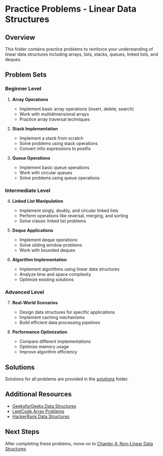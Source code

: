 # Practice Problems - Linear Data Structures

## Overview
This folder contains practice problems to reinforce your understanding of linear data structures including arrays, lists, stacks, queues, linked lists, and deques.

## Problem Sets

### Beginner Level
1. **Array Operations**
   - Implement basic array operations (insert, delete, search)
   - Work with multidimensional arrays
   - Practice array traversal techniques

2. **Stack Implementation**
   - Implement a stack from scratch
   - Solve problems using stack operations
   - Convert infix expressions to postfix

3. **Queue Operations**
   - Implement basic queue operations
   - Work with circular queues
   - Solve problems using queue operations

### Intermediate Level
4. **Linked List Manipulation**
   - Implement singly, doubly, and circular linked lists
   - Perform operations like reversal, merging, and sorting
   - Solve classic linked list problems

5. **Deque Applications**
   - Implement deque operations
   - Solve sliding window problems
   - Work with bounded deques

6. **Algorithm Implementation**
   - Implement algorithms using linear data structures
   - Analyze time and space complexity
   - Optimize existing solutions

### Advanced Level
7. **Real-World Scenarios**
   - Design data structures for specific applications
   - Implement caching mechanisms
   - Build efficient data processing pipelines

8. **Performance Optimization**
   - Compare different implementations
   - Optimize memory usage
   - Improve algorithm efficiency

## Solutions
Solutions for all problems are provided in the [solutions](solutions/) folder.

## Additional Resources
- [GeeksforGeeks Data Structures](https://www.geeksforgeeks.org/data-structures/)
- [LeetCode Array Problems](https://leetcode.com/tag/array/)
- [HackerRank Data Structures](https://www.hackerrank.com/domains/data-structures)

## Next Steps
After completing these problems, move on to [Chapter 4: Non-Linear Data Structures](../../04_non_linear_structures/)